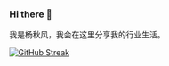 ### Hi there 👋

我是杨秋风，我会在这里分享我的行业生活。

[comment]: <> (![暗色]&#40;https://raw.githubusercontent.com/yangqiaoqiang/yangqiaoqiang/output/github-contribution-grid-snake.svg#gh-dark-mode-only&#41;)

[comment]: <> (![亮色]&#40;https://raw.githubusercontent.com/yangqiaoqiang/yangqiaoqiang/output/github-contribution-grid-snake.svg#gh-light-mode-only&#41;)

[comment]: <> (![]&#40;https://raw.githubusercontent.com/yangqiaoqiang/yangqiaoqiang/main/assets/github-contribution-grid-snake.svg&#41;)

[comment]: <> (<div align="center"> <img src="https://metrics.lecoq.io/yangqiaoqiang?template=classic&config.timezone=Asia%2FShanghai"> </div>)

[comment]: <> (<div align="center"> <img height="137px" src="https://github-readme-stats.vercel.app/api?username=yangqiaoqiang&hide_title=true&hide_border=true&show_icons=trueline_height=21&text_color=000&icon_color=000&bg_color=0,ea6161,ffc64d,fffc4d,52fa5a&theme=graywhite" /> </div>)

[comment]: <> (<div align="center"> <img src="https://github-readme-stats.vercel.app/api/top-langs/?username=yangqiaoqiang&hide_title=true&hide_border=true&layout=compact&langs_count=6&text_color=000&icon_color=fff&bg_color=0,52fa5a,4dfcff,c64dff&theme=graywhite" /> </div>)

[comment]: <> (<div align="center"> <img src="https://github-profile-trophy.vercel.app/?username=yangqiaoqiang" /> </div>)

[comment]: <> (<span > <img src="https://img.shields.io/badge/-HTML5-E34F26?style=flat-square&logo=html5&logoColor=white" /> <img src="https://img.shields.io/badge/-CSS3-1572B6?style=flat-square&logo=css3" /> <img src="https://img.shields.io/badge/-JavaScript-oringe?style=flat-square&logo=javascript" /> </span>)

[comment]: <> (<div align="center"> <img src="https://visitor-badge.glitch.me/badge?page_id=yangqiaoqiang" /> </div>)

[comment]: <> (<div align="center"> <img src="https://activity-graph.herokuapp.com/graph?username=yangqiaoqiang&theme=xcode" /> </div>)

<a href="https://git.io/streak-stats"><img src="https://github-readme-streak-stats.herokuapp.com?user=yangqiaoqiang&locale=zh_Hans" alt="GitHub Streak" /></a>

[comment]: <> (<div align="center"> <img src="https://stats.justsong.cn/api/csdn?id=weixin_50915462"> </div>)

[comment]: <> (<h1 align="center"> <a href="https://sunguoqi.com/"> <img src="https://readme-typing-svg.herokuapp.com/?lines=健康与开心!&center=true&size=27"> </a> </h1>)
